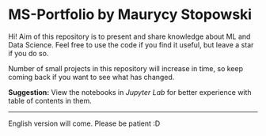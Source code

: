 # MS-Portfolio by Maurycy Stopowski

Hi!
Aim of this repository is to present and share knowledge about ML and Data Science. Feel free to use the code if you find it useful, but  leave a star if you do so.

Number of small projects in this repository will increase in time, so keep coming back if you want to see what has changed.

**Suggestion:** View the notebooks in *Jupyter Lab* for better experience with table of contents in them.
___
English version will come. Please be patient :D
